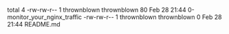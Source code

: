 total 4
-rw-rw-r-- 1 thrownblown thrownblown 80 Feb 28 21:44 0-monitor_your_nginx_traffic
-rw-rw-r-- 1 thrownblown thrownblown  0 Feb 28 21:44 README.md
